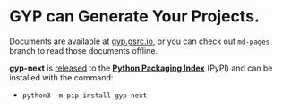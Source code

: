 GYP can Generate Your Projects.
===================================

Documents are available at [gyp.gsrc.io](https://gyp.gsrc.io), or you can check out ```md-pages``` branch to read those documents offline.

__gyp-next__ is [released](https://github.com/nodejs/gyp-next/releases) to the [__Python Packaging Index__](https://pypi.org/project/gyp-next) (PyPI) and can be installed with the command:

* `python3 -m pip install gyp-next`
